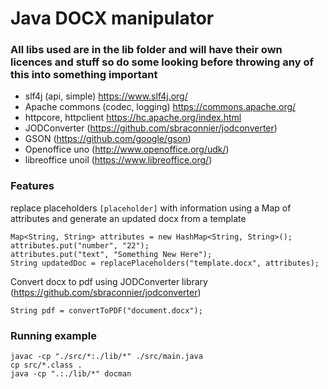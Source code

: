 # Java DOCX manipulator

### All libs used are in the lib folder and will have their own licences and stuff so do some looking before throwing any of this into something important
- slf4j (api, simple) https://www.slf4j.org/
- Apache commons (codec, logging) https://commons.apache.org/
- httpcore, httpclient https://hc.apache.org/index.html
- JODConverter  (https://github.com/sbraconnier/jodconverter)
- GSON (https://github.com/google/gson)
- Openoffice uno (http://www.openoffice.org/udk/)
- libreoffice unoil (https://www.libreoffice.org/)

### Features
replace placeholders `[placeholder]` with information using a Map of attributes and generate an updated docx from a template 

```
Map<String, String> attributes = new HashMap<String, String>();     
attributes.put("number", "22");                                           
attributes.put("text", "Something New Here");                     
String updatedDoc = replacePlaceholders("template.docx", attributes);
```

Convert docx to pdf using JODConverter library (https://github.com/sbraconnier/jodconverter)
```
String pdf = convertToPDF("document.docx");
```

### Running example
```
javac -cp "./src/*:./lib/*" ./src/main.java
cp src/*.class .
java -cp ".:./lib/*" docman
```
